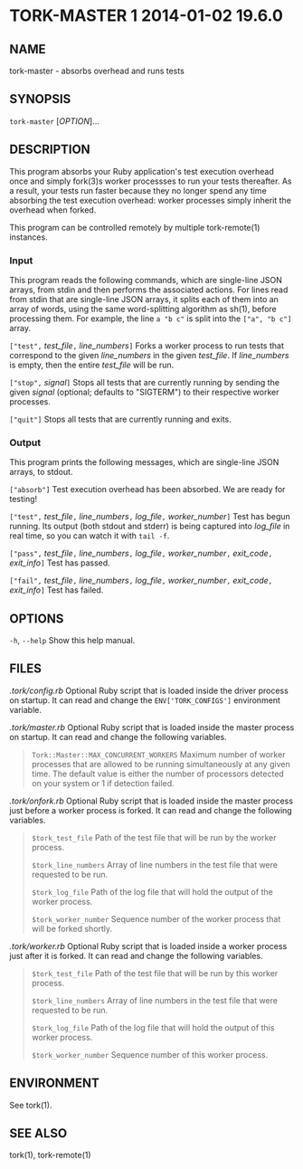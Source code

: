 # TORK-MASTER 1 2014-01-02 19.6.0

## NAME

tork-master - absorbs overhead and runs tests

## SYNOPSIS

`tork-master` [*OPTION*]...

## DESCRIPTION

This program absorbs your Ruby application's test execution overhead once and
simply fork(3)s worker processses to run your tests thereafter.  As a result,
your tests run faster because they no longer spend any time absorbing the test
execution overhead: worker processes simply inherit the overhead when forked.

This program can be controlled remotely by multiple tork-remote(1) instances.

### Input

This program reads the following commands, which are single-line JSON arrays,
from stdin and then performs the associated actions.  For lines read from
stdin that are single-line JSON arrays, it splits each of them into an array
of words, using the same word-splitting algorithm as sh(1), before processing
them.  For example, the line `a "b c"` is split into the `["a", "b c"]` array.

`["test",` *test_file*`,` *line_numbers*`]`
  Forks a worker process to run tests that correspond to the given
  *line_numbers* in the given *test_file*.  If *line_numbers* is empty, then
  the entire *test_file* will be run.

`["stop",` *signal*`]`
  Stops all tests that are currently running by sending the given *signal*
  (optional; defaults to "SIGTERM") to their respective worker processes.

`["quit"]`
  Stops all tests that are currently running and exits.

### Output

This program prints the following messages, which are single-line JSON arrays,
to stdout.

`["absorb"]`
  Test execution overhead has been absorbed.  We are ready for testing!

`["test",` *test_file*`,` *line_numbers*`,` *log_file*`,` *worker_number*`]`
  Test has begun running.  Its output (both stdout and stderr) is being
  captured into *log_file* in real time, so you can watch it with `tail -f`.

`["pass",` *test_file*`,` *line_numbers*`,` *log_file*`,` *worker_number*`,` *exit_code*`,` *exit_info*`]`
  Test has passed.

`["fail",` *test_file*`,` *line_numbers*`,` *log_file*`,` *worker_number*`,` *exit_code*`,` *exit_info*`]`
  Test has failed.

## OPTIONS

`-h`, `--help`
  Show this help manual.

## FILES

*.tork/config.rb*
  Optional Ruby script that is loaded inside the driver process on startup.
  It can read and change the `ENV['TORK_CONFIGS']` environment variable.

*.tork/master.rb*
  Optional Ruby script that is loaded inside the master process on startup.
  It can read and change the following variables.

  > `Tork::Master::MAX_CONCURRENT_WORKERS`
  >   Maximum number of worker processes that are allowed to be running
  >   simultaneously at any given time.  The default value is either the
  >   number of processors detected on your system or 1 if detection failed.

*.tork/onfork.rb*
  Optional Ruby script that is loaded inside the master process just before a
  worker process is forked.  It can read and change the following variables.

  > `$tork_test_file`
  >   Path of the test file that will be run by the worker process.
  >
  > `$tork_line_numbers`
  >   Array of line numbers in the test file that were requested to be run.
  >
  > `$tork_log_file`
  >   Path of the log file that will hold the output of the worker process.
  >
  > `$tork_worker_number`
  >   Sequence number of the worker process that will be forked shortly.

*.tork/worker.rb*
  Optional Ruby script that is loaded inside a worker process just after
  it is forked.  It can read and change the following variables.

  > `$tork_test_file`
  >   Path of the test file that will be run by this worker process.
  >
  > `$tork_line_numbers`
  >   Array of line numbers in the test file that were requested to be run.
  >
  > `$tork_log_file`
  >   Path of the log file that will hold the output of this worker process.
  >
  > `$tork_worker_number`
  >   Sequence number of this worker process.

## ENVIRONMENT

See tork(1).

## SEE ALSO

tork(1), tork-remote(1)